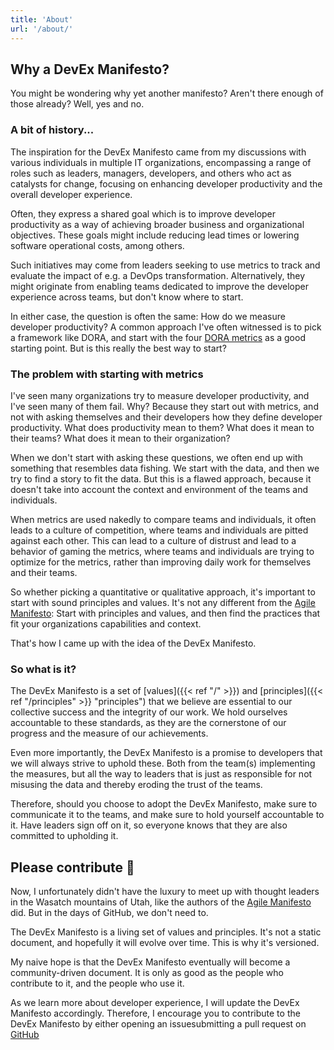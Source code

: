 ```yaml
---
title: 'About'
url: '/about/'
---
```


## Why a DevEx Manifesto?

You might be wondering why yet another manifesto? Aren't there enough of those already? Well, yes and no.

### A bit of history...

The inspiration for the DevEx Manifesto came from my discussions with various individuals in multiple IT organizations, encompassing a range of roles such as leaders, managers, developers, and others who act as catalysts for change, focusing on enhancing developer productivity and the overall developer experience.

Often, they express a shared goal which is to improve developer productivity as a way of achieving broader business and organizational objectives. These goals might include reducing lead times or lowering software operational costs, among others.

Such initiatives may come from leaders seeking to use metrics to track and evaluate the impact of e.g. a DevOps transformation. Alternatively, they might originate from enabling teams dedicated to improve the developer experience across teams, but don't know where to start.

In either case, the question is often the same: How do we measure developer productivity?
A common approach I've often witnessed is to pick a framework like DORA, and start with the four [DORA metrics](https://dora.dev/) as a good starting point. But is this really the best way to start?

### The problem with starting with metrics

I've seen many organizations try to measure developer productivity, and I've seen many of them fail. Why? Because they start out with metrics, and not with asking themselves and their developers how they define developer productivity.
What does productivity mean to them? What does it mean to their teams? What does it mean to their organization?

When we don't start with asking these questions, we often end up with something that resembles data fishing. We start with the data, and then we try to find a story to fit the data. But this is a flawed approach, because it doesn't take into account the context and environment of the teams and individuals.

When metrics are used nakedly to compare teams and individuals, it often leads to a culture of competition, where teams and individuals are pitted against each other. This can lead to a culture of distrust and lead to a behavior of
gaming the metrics, where teams and individuals are trying to optimize for the metrics, rather than improving daily work for themselves and their teams.

So whether picking a quantitative or qualitative approach, it's important to start with sound principles and values. It's not any different from the [Agile Manifesto](https://agilemanifesto.org/): Start with principles and values, and then find the practices that fit your organizations capabilities and context.

That's how I came up with the idea of the DevEx Manifesto.

### So what is it?

The DevEx Manifesto is a set of [values]({{< ref "/" >}}) and [principles]({{< ref "/principles" >}} "principles") that we believe are essential to our collective success and the integrity of our work. We hold ourselves accountable to these standards, as they are the cornerstone of our progress and the measure of our achievements.

Even more importantly, the DevEx Manifesto is a promise to developers that we will always strive to uphold these. Both from the team(s) implementing the measures, but all the way to leaders that is just as responsible for not misusing the data and thereby eroding the trust of the teams.

Therefore, should you choose to adopt the DevEx Manifesto, make sure to communicate it to the teams, and make sure to hold yourself accountable to it. Have leaders sign off
on it, so everyone knows that they are also committed to upholding it.

## Please contribute :pray:

Now, I unfortunately didn't have the luxury to meet up with thought leaders in the Wasatch mountains of Utah, like the authors of the [Agile Manifesto](https://agilemanifesto.org/history.html) did. But in the days of GitHub, we don't need to.

The DevEx Manifesto is a living set of values and principles. It's not a static document, and hopefully it will evolve over time. This is why it's versioned.

My naive hope is that the DevEx Manifesto eventually will become a community-driven document. It is only as good as the people who contribute to it, and the people who use it.

As we learn more about developer experience, I will update the DevEx Manifesto accordingly. Therefore, I encourage you to contribute to the DevEx Manifesto by either opening an issuesubmitting a pull request on [GitHub](https://github.com/dangrondahl/dangrondahl.github.io)
